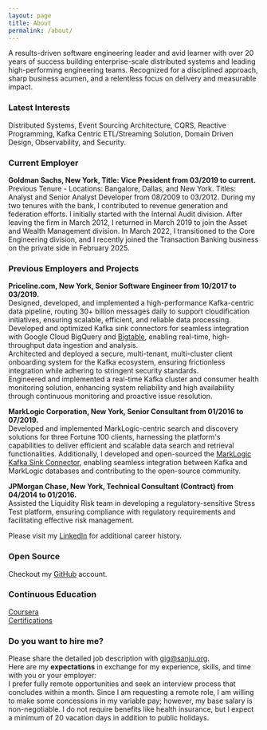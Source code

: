 ```yaml
---
layout: page
title: About
permalink: /about/
---
```


A results-driven software engineering leader and avid learner with over 20 years of success building enterprise-scale distributed systems and leading high-performing engineering teams. Recognized for a disciplined approach, sharp business acumen, and a relentless focus on delivery and measurable impact.

### Latest Interests

Distributed Systems, Event Sourcing Architecture, CQRS, Reactive Programming, Kafka Centric ETL/Streaming Solution, Domain Driven Design, Observability, and Security.

### Current Employer
**Goldman Sachs, New York, Title: Vice President from 03/2019 to current.**\
Previous Tenure - Locations: Bangalore, Dallas, and New York. Titles: Analyst and Senior Analyst Developer from 08/2009 to 03/2012.
During my two tenures with the bank, I contributed to revenue generation and federation efforts. I initially started with the Internal Audit division. After leaving the firm in March 2012, I returned in March 2019 to join the Asset and Wealth Management division. In March 2022, I transitioned to the Core Engineering division, and I recently joined the Transaction Banking business on the private side in February 2025.

### Previous  Employers and Projects
**Priceline.com, New York, Senior Software Engineer from 10/2017 to 03/2019.**\
Designed, developed, and implemented a high-performance Kafka-centric data pipeline, routing 30+ billion messages daily to support cloudification initiatives, ensuring scalable, efficient, and reliable data processing.\
Developed and optimized Kafka sink connectors for seamless integration with Google Cloud BigQuery and [Bigtable](https://github.com/sanjuthomas/kafka-connect-gcp-bigtable), enabling real-time, high-throughput data ingestion and analysis.\
Architected and deployed a secure, multi-tenant, multi-cluster client onboarding system for the Kafka ecosystem, ensuring frictionless integration while adhering to stringent security standards.\
Engineered and implemented a real-time Kafka cluster and consumer health monitoring solution, enhancing system reliability and high availability through continuous monitoring and proactive issue resolution.

**MarkLogic Corporation, New York, Senior Consultant from 01/2016 to 07/2019.**\
Developed and implemented MarkLogic-centric search and discovery solutions for three Fortune 100 clients, harnessing the platform's capabilities to deliver efficient and scalable data search and retrieval functionalities. Additionally, I developed and open-sourced the [MarkLogic Kafka Sink Connector](https://github.com/sanjuthomas/kafka-connect-marklogic), enabling seamless integration between Kafka and MarkLogic databases and contributing to the open-source community.

**JPMorgan Chase, New York, Technical Consultant (Contract) from 04/2014 to 01/2016.**\
Assisted the Liquidity Risk team in developing a regulatory-sensitive Stress Test platform, ensuring compliance with regulatory requirements and facilitating effective risk management.

Please visit my [LinkedIn](https://www.linkedin.com/in/sanjuthomas/details/experience/) for additional career history.

### Open Source
Checkout my [GitHub](https://github.com/sanjuthomas) account.

### Continuous Education
[Coursera](https://www.coursera.org/user/8b70309077e3b18eb03823d00e8390a7)\
[Certifications](https://www.linkedin.com/in/sanjuthomas/details/certifications/)

### Do you want to hire me? 
Please share the detailed job description with [gig@sanju.org](mailto:gig@sanju.org).\
Here are my **expectations** in exchange for my experience, skills, and time with you or your employer:\
I prefer fully remote opportunities and seek an interview process that concludes within a month. Since I am requesting a remote role, I am willing to make some concessions in my variable pay; however, my base salary is non-negotiable. I do not require benefits like health insurance, but I expect a minimum of 20 vacation days in addition to public holidays.



